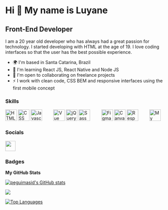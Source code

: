Hi 👋 My name is Luyane
==========================

Front-End Developer
-----------------------------

I am a 20 year old developer who has always had a great passion for technology. I started developing with HTML at the age of 19. I love coding interfaces so that the user has the best possible experience.

* 🌍  I'm based in Santa Catarina, Brazil
* 🧠  I'm learning React JS, React Native and Node JS
* 🤝  I'm open to collaborating on freelance projects
* ⚡  I work with clean code, CSS BEM and responsive interfaces using the first mobile concept

### Skills

<p align="left">
<a href="https://developer.mozilla.org/en-US/docs/Glossary/HTML5" target="_blank" rel="noreferrer"><img src="https://raw.githubusercontent.com/danielcranney/readme-generator/main/public/icons/skills/html5-colored.svg" width="36" height="36" alt="HTML5" /></a>
<a href="https://developer.mozilla.org/pt-BR/docs/Web/CSS" target="_blank" rel="noreferrer"><img src="https://raw.githubusercontent.com/danielcranney/readme-generator/main/public/icons/skills/css3-colored.svg" width="36" height="36" alt="CSS" /></a>
<a href="https://developer.mozilla.org/en-US/docs/Web/JavaScript" target="_blank" rel="noreferrer"><img src="https://raw.githubusercontent.com/danielcranney/readme-generator/main/public/icons/skills/javascript-colored.svg" width="36" height="36" alt="Javascript" /></a>
&nbsp &nbsp &nbsp &nbsp
<a href="https://vuejs.org/" target="_blank" rel="noreferrer"><img src="https://br.vuejs.org/images/logo.png" width="36" height="36" alt="Vue Js" /></a>
<a href="https://jquery.com/download/" target="_blank" rel="noreferrer"><img src="https://raw.githubusercontent.com/danielcranney/readme-generator/main/public/icons/skills/jquery-colored.svg" width="36" height="36" alt="jQuery" /></a>
<a href="https://sass-lang.com/" target="_blank" rel="noreferrer"><img src="https://raw.githubusercontent.com/danielcranney/readme-generator/main/public/icons/skills/sass-colored.svg" width="36" height="36" alt="Sass" /></a>
&nbsp &nbsp &nbsp &nbsp
<a href="https://www.figma.com/" target="_blank" rel="noreferrer"><img src="https://raw.githubusercontent.com/danielcranney/readme-generator/main/public/icons/skills/figma-colored.svg" width="36" height="36" alt="Figma" /></a>
<a href="https://www.canva.com/pt_br/" target="_blank" rel="noreferrer"><img src="https://logos-download.com/wp-content/uploads/2019/07/Canva_Logo.png" width="36" height="36" alt="Canva" /></a>
<a href="https://responsively.app/" target="_blank" rel="noreferrer"><img src="https://avatars.githubusercontent.com/u/69102126?s=200&v=4" width="36" height="36" alt="Responsively" /></a>
&nbsp &nbsp &nbsp &nbsp
<a href="https://www.mysql.com/" target="_blank" rel="noreferrer"><img src="https://raw.githubusercontent.com/danielcranney/readme-generator/main/public/icons/skills/mysql-colored.svg" width="36" height="36" alt="My Sql" /></a>
</p>

### Socials

<p align="left"> 
<a href="https://www.linkedin.com/in/luyane-luiz-986222182/" target="_blank" rel="noreferrer"><img src="https://raw.githubusercontent.com/danielcranney/readme-generator/main/public/icons/socials/linkedin.svg" width="32" height="32" /></a>
</p>

### Badges

<b>My GitHub Stats</b>

<a href="http://www.github.com/luyaneluiz"><img src="https://github-readme-stats-peguimasid.vercel.app/api?username=luyaneluiz&show_icons=true&hide=&count_private=true&title_color=3382ed&text_color=ffffff&icon_color=3382ed&bg_color=171717&hide_border=true&show_icons=true" alt="peguimasid's GitHub stats" /></a>

<a href="http://www.github.com/luyaneluiz"><img src="https://github-readme-streak-stats.herokuapp.com/?user=luyaneluiz&stroke=ffffff&background=171717&ring=3382ed&fire=3382ed&currStreakNum=ffffff&currStreakLabel=3382ed&sideNums=ffffff&sideLabels=ffffff&dates=ffffff&hide_border=true" /></a>

<a href="https://github.com/luyaneluiz" align="left"><img src="https://github-readme-stats-peguimasid.vercel.app/api/top-langs/?username=luyaneluiz&layout=compact&title_color=3382ed&text_color=ffffff&icon_color=3382ed&bg_color=171717&hide_border=true&locale=en&custom_title=Top%20%Languages" alt="Top Languages" /></a>
